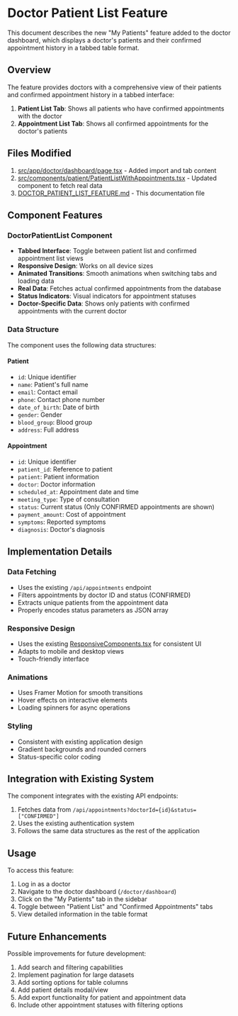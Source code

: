 # Doctor Patient List Feature

This document describes the new "My Patients" feature added to the doctor dashboard, which displays a doctor's patients and their confirmed appointment history in a tabbed table format.

## Overview

The feature provides doctors with a comprehensive view of their patients and confirmed appointment history in a tabbed interface:

1. **Patient List Tab**: Shows all patients who have confirmed appointments with the doctor
2. **Appointment List Tab**: Shows all confirmed appointments for the doctor's patients

## Files Modified

1. [src/app/doctor/dashboard/page.tsx](file:///Users/pino/Documents/live/company/doc/src/app/doctor/dashboard/page.tsx) - Added import and tab content
2. [src/components/patient/PatientListWithAppointments.tsx](file:///Users/pino/Documents/live/company/doc/src/components/patient/PatientListWithAppointments.tsx) - Updated component to fetch real data
3. [DOCTOR_PATIENT_LIST_FEATURE.md](file:///Users/pino/Documents/live/company/doc/DOCTOR_PATIENT_LIST_FEATURE.md) - This documentation file

## Component Features

### DoctorPatientList Component

- **Tabbed Interface**: Toggle between patient list and confirmed appointment list views
- **Responsive Design**: Works on all device sizes
- **Animated Transitions**: Smooth animations when switching tabs and loading data
- **Real Data**: Fetches actual confirmed appointments from the database
- **Status Indicators**: Visual indicators for appointment statuses
- **Doctor-Specific Data**: Shows only patients with confirmed appointments with the current doctor

### Data Structure

The component uses the following data structures:

#### Patient

- `id`: Unique identifier
- `name`: Patient's full name
- `email`: Contact email
- `phone`: Contact phone number
- `date_of_birth`: Date of birth
- `gender`: Gender
- `blood_group`: Blood group
- `address`: Full address

#### Appointment

- `id`: Unique identifier
- `patient_id`: Reference to patient
- `patient`: Patient information
- `doctor`: Doctor information
- `scheduled_at`: Appointment date and time
- `meeting_type`: Type of consultation
- `status`: Current status (Only CONFIRMED appointments are shown)
- `payment_amount`: Cost of appointment
- `symptoms`: Reported symptoms
- `diagnosis`: Doctor's diagnosis

## Implementation Details

### Data Fetching

- Uses the existing `/api/appointments` endpoint
- Filters appointments by doctor ID and status (CONFIRMED)
- Extracts unique patients from the appointment data
- Properly encodes status parameters as JSON array

### Responsive Design

- Uses the existing [ResponsiveComponents.tsx](file:///Users/pino/Documents/live/company/doc/src/components/ResponsiveComponents.tsx) for consistent UI
- Adapts to mobile and desktop views
- Touch-friendly interface

### Animations

- Uses Framer Motion for smooth transitions
- Hover effects on interactive elements
- Loading spinners for async operations

### Styling

- Consistent with existing application design
- Gradient backgrounds and rounded corners
- Status-specific color coding

## Integration with Existing System

The component integrates with the existing API endpoints:

1. Fetches data from `/api/appointments?doctorId={id}&status=["CONFIRMED"]`
2. Uses the existing authentication system
3. Follows the same data structures as the rest of the application

## Usage

To access this feature:

1. Log in as a doctor
2. Navigate to the doctor dashboard (`/doctor/dashboard`)
3. Click on the "My Patients" tab in the sidebar
4. Toggle between "Patient List" and "Confirmed Appointments" tabs
5. View detailed information in the table format

## Future Enhancements

Possible improvements for future development:

1. Add search and filtering capabilities
2. Implement pagination for large datasets
3. Add sorting options for table columns
4. Add patient details modal/view
5. Add export functionality for patient and appointment data
6. Include other appointment statuses with filtering options
